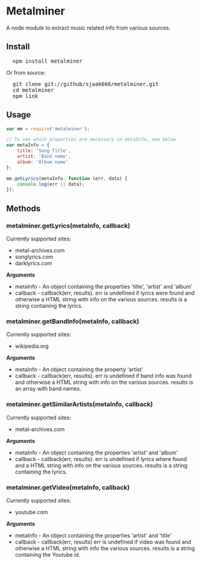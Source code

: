 # Metalminer

A node module to extract music related info from various sources.

## Install

<pre>
  npm install metalminer
</pre>

Or from source:

<pre>
  git clone git://github/sjaak666/metalminer.git
  cd metalminer
  npm link
</pre>

## Usage

```javascript
var mm = require('metalminer');

// To see which properties are necessary in metaInfo, see below
var metaInfo = {
    title: 'Song Title',
    artist: 'Band name',
    album: 'Album name'
};

mm.getLyrics(metaInfo, function (err, data) {
    console.log(err || data);
});
```

## Methods

### metalminer.getLyrics(metaInfo, callback)

Currently supported sites:
* metal-archives.com
* songlyrics.com
* darklyrics.com

__Arguments__
* metaInfo - An object containing the properties 'title', 'artist' and 'album'
* callback - callback(err, results). 
  err is undefined if lyrics were found and otherwise a HTML string with info on the various sources.
  results is a string containing the lyrics.

### metalminer.getBandInfo(metaInfo, callback)

Currently supported sites:
* wikipedia.org

__Arguments__
* metaInfo - An object containing the property 'artist'
* callback - callback(err, results). 
  err is undefined if band info was found and otherwise a HTML string with info on the various sources.
  results is an array with band names.

### metalminer.getSimilarArtists(metaInfo, callback)

Currently supported sites:
* metal-archives.com

__Arguments__
* metaInfo - An object containing the properties 'artist' and 'album'
* callback - callback(err, results). 
  err is undefined if lyrics where found and a HTML string with info on the various sources.
  results is a string containing the lyrics.

### metalminer.getVideo(metaInfo, callback)

Currently supported sites:
* youtube.com

__Arguments__
* metaInfo - An object containing the properties 'artist' and 'title'
* callback - callback(err, results)
  err is undefined if video was found and otherwise a HTML string with info the various sources.
  results is a string containing the Youtube id.